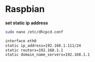 # Raspbian

**set static ip address**
```bash
sudo nano /etc/dhcpcd.conf

interface eth0
static ip_address=192.168.1.111/24
static routers=192.168.1.1
static domain_name_servers=192.168.1.1
```
